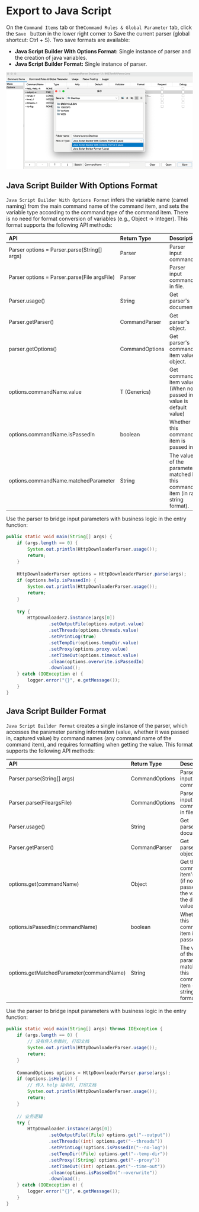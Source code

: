# Export to Java Script

On the `Command Items` tab or the`Command Rules & Global Parameter` tab, click the `Save ` button in the lower right corner to Save the current parser (global shortcut: Ctrl + S). Two save formats are available:

- **Java Script Builder With Options Format:** Single instance of parser and the creation of java variables.
- **Java Script Builder Format:** Single instance of parser.

![export-export](../../../image/export-export.png)

## Java Script Builder With Options Format

`Java Script Builder With Options Format` infers the variable name (camel naming) from the main command name of the command item, and sets the variable type according to the command type of the command item. There is no need for format conversion of variables (e.g., Object -> Integer). This format supports the following API methods:

| API                                          | Return Type    | Description                                                  |
| :------------------------------------------- | :------------- | :----------------------------------------------------------- |
| Parser options = Parser.parse(String[] args) | Parser         | Parser input command.                                        |
| Parser options = Parser.parse(File argsFile) | Parser         | Parser input command in file.                                |
| Parser.usage()                               | String         | Get parser's document.                                       |
| Parser.getParser()                           | CommandParser  | Get parser's object.                                         |
| parser.getOptions()                          | CommandOptions | Get parser's command item value's object.                    |
| options.commandName.value                    | T (Generics)   | Get command item value (When not passed in, value is default value) |
| options.commandName.isPassedIn               | boolean        | Whether this command item is passed in.                      |
| options.commandName.matchedParameter         | String         | The value of the parameters matched by this command item (in raw string format). |

Use the parser to bridge input parameters with business logic in the entry function:

```java
public static void main(String[] args) {
    if (args.length == 0) {
        System.out.println(HttpDownloaderParser.usage());
        return;
    }

    HttpDownloaderParser options = HttpDownloaderParser.parse(args);
    if (options.help.isPassedIn) {
        System.out.println(HttpDownloaderParser.usage());
        return;
    }

    try {
        HttpDownloader2.instance(args[0])
                .setOutputFile(options.output.value)
                .setThreads(options.threads.value)
                .setPrintLog(true)
                .setTempDir(options.tempDir.value)
                .setProxy(options.proxy.value)
                .setTimeOut(options.timeout.value)
                .clean(options.overwrite.isPassedIn)
                .download();
    } catch (IOException e) {
        logger.error("{}", e.getMessage());
    }
}
```

## Java Script Builder Format

`Java Script Builder Format` creates a single instance of the parser, which accesses the parameter parsing information (value, whether it was passed in, captured value) by command names (any command name of the command item), and requires formatting when getting the value. This format supports the following API methods:

| API                                      | Return Type    | Description                                                  |
| :--------------------------------------- | :------------- | :----------------------------------------------------------- |
| Parser.parse(String[] args)              | CommandOptions | Parser input command.                                        |
| Parser.parse(FileargsFile)               | CommandOptions | Parser input command in file.                                |
| Parser.usage()                           | String         | Get parser's document.                                       |
| Parser.getParser()                       | CommandParser  | Get parser's object.                                         |
| options.get(commandName)                 | Object         | Get the command item's value (if not passed in, the value is the default value). |
| options.isPassedIn(commandName)          | boolean        | Whether this command item is passed in.                      |
| options.getMatchedParameter(commandName) | String         | The value of the parameters matched by this command item (in raw string format). |

Use the parser to bridge input parameters with business logic in the entry function:

```java
public static void main(String[] args) throws IOException {
    if (args.length == 0) {
        // 没有传入参数时, 打印文档
        System.out.println(HttpDownloaderParser.usage());
        return;
    }

    CommandOptions options = HttpDownloaderParser.parse(args);
    if (options.isHelp()) {
        // 传入 help 指令时, 打印文档
        System.out.println(HttpDownloaderParser.usage());
        return;
    }

    // 业务逻辑
    try {
        HttpDownloader.instance(args[0])
                .setOutputFile((File) options.get("--output"))
                .setThreads((int) options.get("--threads"))
                .setPrintLog(!options.isPassedIn("--no-log"))
                .setTempDir((File) options.get("--temp-dir"))
                .setProxy((String) options.get("--proxy"))
                .setTimeOut((int) options.get("--time-out"))
                .clean(options.isPassedIn("--overwrite"))
                .download();
    } catch (IOException e) {
        logger.error("{}", e.getMessage());
    }
}
```

